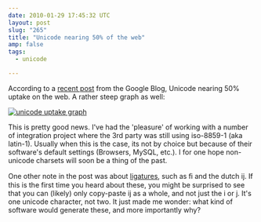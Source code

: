 ```yaml
---
date: 2010-01-29 17:45:32 UTC
layout: post
slug: "265"
title: "Unicode nearing 50% of the web"
amp: false
tags:
  - unicode

---
```

<p>According to a <a href="http://googleblog.blogspot.com/2010/01/unicode-nearing-50-of-web.html">recent post</a> from the Google Blog, Unicode nearing 50% uptake on the web. A rather steep graph as well:</p>

<p><a href="http://googleblog.blogspot.com/2010/01/unicode-nearing-50-of-web.html"><img src="http://3.bp.blogspot.com/_7ZYqYi4xigk/S2Hcx0fITQI/AAAAAAAAFmM/ifZX2Wmv40A/s400/unicode.png" alt="unicode uptake graph" /></a></p>

<p>This is pretty good news. I've had the 'pleasure' of working with a number of integration project where the 3rd party was still using iso-8859-1 (aka latin-1). Usually when this is the case, its not by choice but because of their software's default settings (Browsers, MySQL, etc.). I for one hope non-unicode charsets will soon be a thing of the past.</p>

<p>One other note in the post was about <a href="http://en.wikipedia.org/wiki/Typographical_ligature">ligatures</a>, such as &#64257; and the dutch &#307;. If this is the first time you heard about these, you might be surprised to see that you can (likely) only copy-paste &#307; as a whole, and not just the i or j. It's one unicode character, not two. It just made me wonder: what kind of software would generate these, and more importantly why?</p>
